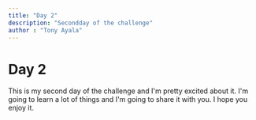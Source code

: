 ```yaml
---
title: "Day 2"
description: "Secondday of the challenge"
author : "Tony Ayala"
---
```

# Day 2
This is my second day of the challenge and I'm pretty excited about it. I'm going to learn a lot of things and I'm going to share it with you. I hope you enjoy it.